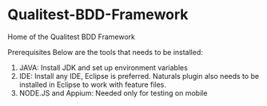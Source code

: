 # Qualitest-BDD-Framework
Home of the Qualitest BDD Framework

Prerequisites
Below are the tools that needs to be installed:
1.	JAVA: Install JDK and set up environment variables
2.	IDE: Install any IDE, Eclipse is preferred. Naturals plugin also needs to be installed in Eclipse to work with feature files.
3.	NODE.JS and Appium: Needed only for testing on mobile
